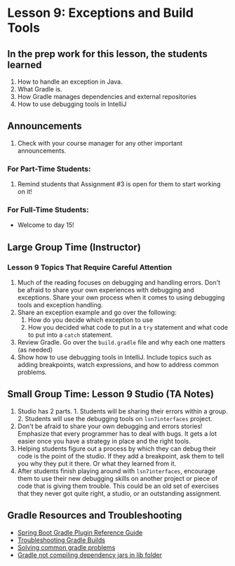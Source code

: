 # Lesson 9: Exceptions and Build Tools

## In the prep work for this lesson, the students learned

1. How to handle an exception in Java.
1. What Gradle is.
1. How Gradle manages dependencies and external repositories
1. How to use debugging tools in IntelliJ

## Announcements

1. Check with your course manager for any other important announcements.

### For Part-Time Students:
1. Remind students that Assignment #3 is open for them to start working on it!

### For Full-Time Students:
* Welcome to day 15!


## Large Group Time (Instructor)

### Lesson 9 Topics That Require Careful Attention

1. Much of the reading focuses on debugging and handling errors.  Don't be afraid to share your own experiences with debugging and exceptions.  Share your own process when it comes to using debugging tools and exception handling.
1. Share an exception example and go over the following:
   1. How do you decide which exception to use
   1. How you decided what code to put in a ``try`` statement and what code to put into a ``catch`` statement.
1. Review Gradle.  Go over the ``build.gradle`` file and why each one matters (as needed)
1. Show how to use debugging tools in IntelliJ. Include topics such as adding breakpoints, watch expressions, and how to address common problems.

## Small Group Time: Lesson 9 Studio (TA Notes)

1. Studio has 2 parts.  1. Students will be sharing their errors within a group.  2. Students will use the debugging tools on ``lsn7interfaces`` project.
1. Don't be afraid to share your own debugging and errors stories! Emphasize that every programmer has to deal with bugs.  It gets a lot easier once you have a strategy in place and the right tools.
1. Helping students figure out a process by which they can debug their code is the point of the studio.  If they add a breakpoint, ask them to tell you why they put it there.  Or what they learned from it.
1. After students finish playing around with ``lsn7interfaces``, encourage them to use their new debugging skills on another project or piece of code that is giving them trouble.  This could be an old set of exercises that they never got quite right, a studio, or an outstanding assignment.

## Gradle Resources and Troubleshooting 

* [Spring Boot Gradle Plugin Reference Guide](https://docs.spring.io/spring-boot/docs/current/gradle-plugin/reference/htmlsingle/)
* [Troubleshooting Gradle Builds](https://docs.gradle.org/current/userguide/troubleshooting.html)
* [Solving common gradle problems](https://docs.gradle.org/current/userguide/common_caching_problems.html)
* [Gradle not compiling dependency jars in lib folder](https://discuss.gradle.org/t/gradle-not-compiling-dependency-jars-in-lib-folder/22186)
